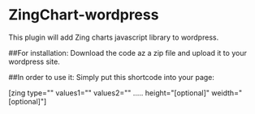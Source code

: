 # ZingChart-wordpress
This plugin will add Zing charts javascript library to wordpress.


##For installation:
Download the code az a zip file and upload it to your wordpress site.

##In order to use it:
Simply put this shortcode into your page:

[zing type="" values1="" values2="" ..... height="[optional]" weidth="[optional]"]
